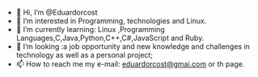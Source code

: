 - 👋 Hi, I’m @Eduardorcost
- 👀 I’m interested in Programming, technologies and Linux.
- 🌱 I’m currently learning: Linux ,Programming Languages,C,Java,Python,C++,C#,JavaScript and Ruby.
- 💞️ I’m looking :a job opportunity and new knowledge and challenges in technology as well as a personal project;
- 📫 How to reach me my e-mail: eduardorcost@gmai.com or th page.

<!---
Eduardorcost/Eduardorcost is a ✨ special ✨ repository because its `README.md` (this file) appears on your GitHub profile.
You can click the Preview link to take a look at your changes.
--->
